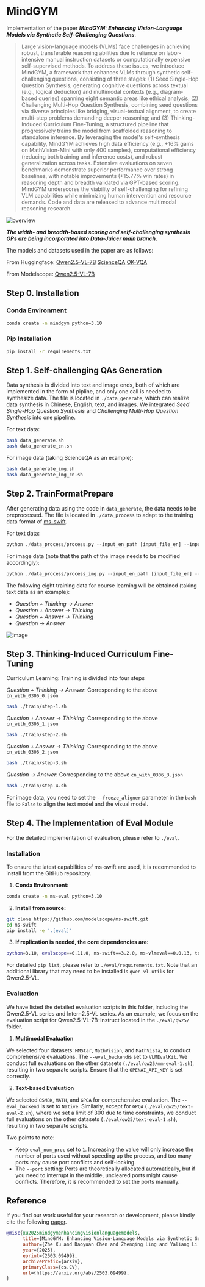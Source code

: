 # MindGYM

Implementation of the paper _**MindGYM: Enhancing Vision-Language Models via Synthetic Self-Challenging Questions**_.

> Large vision-language models (VLMs) face challenges in achieving robust, transferable reasoning abilities due to reliance on labor-intensive manual instruction datasets or computationally expensive self-supervised methods. To address these issues, we introduce MindGYM, a framework that enhances VLMs through synthetic self-challenging questions, consisting of three stages: (1) Seed Single-Hop Question Synthesis, generating cognitive questions across textual (e.g., logical deduction) and multimodal contexts (e.g., diagram-based queries) spanning eight semantic areas like ethical analysis; (2) Challenging Multi-Hop Question Synthesis, combining seed questions via diverse principles like bridging, visual-textual alignment, to create multi-step problems demanding deeper reasoning; and (3) Thinking-Induced Curriculum Fine-Tuning, a structured pipeline that progressively trains the model from scaffolded reasoning to standalone inference. By leveraging the model's self-synthesis capability, MindGYM achieves high data efficiency (e.g., +16% gains on MathVision-Mini with only 400 samples), computational efficiency (reducing both training and inference costs), and robust generalization across tasks. Extensive evaluations on seven benchmarks demonstrate superior performance over strong baselines, with notable improvements (+15.77% win rates) in reasoning depth and breadth validated via GPT-based scoring. MindGYM underscores the viability of self-challenging for refining VLM capabilities while minimizing human intervention and resource demands. Code and data are released to advance multimodal reasoning research.

![overview](https://github.com/user-attachments/assets/2bd539d8-5afe-4199-b26a-ae376f48d0b4)

_**The width- and breadth-based scoring and self-challenging synthesis OPs are being incorporated into Data-Juicer main branch.**_

The models and datasets used in the paper are as follows: 

From Huggingface: 
[Qwen2.5-VL-7B](https://huggingface.co/Qwen/Qwen2.5-VL-7B-Instruct)
[ScienceQA](https://huggingface.co/datasets/derek-thomas/ScienceQA)
[OK-VQA](https://huggingface.co/datasets/lmms-lab/OK-VQA)

From Modelscope:
[Qwen2.5-VL-7B](https://modelscope.cn/models/Qwen/Qwen2.5-VL-7B-Instruct)

## Step 0. Installation

### Conda Environment

```bash
conda create -n mindgym python=3.10
```

### Pip Installation

```bash
pip install -r requirements.txt
```

## Step 1. Self-challenging QAs Generation

Data synthesis is divided into text and image ends, both of which are implemented in the form of pipline, and only one call is needed to synthesize data. The file is located in `./data_generate`, which can realize data synthesis in Chinese, English, text, and images. We integrated _Seed Single-Hop Question Synthesis_ and _Challenging Multi-Hop Question Synthesis_ into one pipeline.

For text data:
```bash
bash data_generate.sh
bash data_generate_cn.sh
```

For image data (taking ScienceQA as an example):
```bash
bash data_generate_img.sh
bash data_generate_img_cn.sh
```

## Step 2. TrainFormatPrepare

After generating data using the code in `data_generate`, the data needs to be preprocessed. The file is located in `./data_process` to adapt to the training data format of [ms-swift](https://github.com/modelscope/ms-swift).

For text data:
```python
python ./data_process/process.py --input_en_path [input_file_en] --input_cn_path [input_file_cn]
```

For image data (note that the path of the image needs to be modified accordingly):
```python
python ./data_process/process_img.py --input_en_path [input_file_en] --input_cn_path [input_file_cn]
```

The following eight training data for course learning will be obtained (taking text data as an example):

- _Question + Thinking -> Answer_
- _Question + Answer -> Thinking_
- _Question + Answer -> Thinking_
- _Question -> Answer_

![image](https://github.com/user-attachments/assets/a2967eae-d783-4db3-b494-3400526aeacd)

## Step 3. Thinking-Induced Curriculum Fine-Tuning

Curriculum Learning: Training is divided into four steps

_Question + Thinking -> Answer_: Corresponding to the above `cn_with_0306_0.json`

```bash
bash ./train/step-1.sh
```

_Question + Answer -> Thinking_: Corresponding to the above `cn_with_0306_1.json`

```bash
bash ./train/step-2.sh
```

_Question + Answer -> Thinking_: Corresponding to the above `cn_with_0306_2.json`

```bash
bash ./train/step-3.sh
```

_Question -> Answer_: Corresponding to the above `cn_with_0306_3.json`

```bash
bash ./train/step-4.sh
```

For image data, you need to set the `--freeze_aligner` parameter in the `bash` file to `False` to align the text model and the visual model.

## Step 4. The Implementation of Eval Module

For the detailed implementation of evaluation, please refer to `./eval`.

### Installation

To ensure the latest capabilities of ms-swift are used, it is recommended to install from the GitHub repository.

1. **Conda Environment:**

```bash
conda create -n ms-eval python=3.10
```

2. **Install from source:**

```bash
git clone https://github.com/modelscope/ms-swift.git
cd ms-swift
pip install -e '.[eval]'
```

3. **If replication is needed, the core dependencies are:**

```bash
python=3.10, evalscope==0.11.0, ms-swift==3.2.0, ms-vlmeval==0.0.13, torch==2.5.1, transformers==4.49.0
```

For detailed `pip list`, please refer to `./eval/requirements.txt`. Note that an additional library that may need to be installed is `qwen-vl-utils` for Qwen2.5-VL.

### Evaluation

We have listed the detailed evaluation scripts in this folder, including the Qwen2.5-VL series and Intern2.5-VL series. As an example, we focus on the evaluation script for Qwen2.5-VL-7B-Instruct located in the `./eval/qw25/` folder.

1. **Multimodal Evaluation**

We selected four datasets: `MMStar`, `MathVision`, and `MathVista`, to conduct comprehensive evaluations. The `--eval_backend`is set to `VLMEvalKit`. We conduct full evaluations on the other datasets (`./eval/qw25/mm-eval-1.sh`), resulting in two separate scripts. Ensure that the `OPENAI_API_KEY` is set correctly.

2. **Text-based Evaluation**

We selected `GSM8K`, `MATH`, and `GPQA` for comprehensive evaluation. The `--eval_backend` is set to `Native`. Similarly, except for `GPQA` (`./eval/qw25/text-eval-2.sh`), where we set a limit of 300 due to time constraints, we conduct full evaluations on the other datasets (`./eval/qw25/text-eval-1.sh`), resulting in two separate scripts.

Two points to note:

- Keep `eval_num_proc` set to `1`. Increasing the value will only increase the number of ports used without speeding up the process, and too many ports may cause port conflicts and self-locking.
- The `--port` setting: Ports are theoretically allocated automatically, but if you need to interrupt in the middle, uncleared ports might cause conflicts. Therefore, it is recommended to set the ports manually.

## Reference

If you find our work useful for your research or development, please kindly cite the following [paper](https://arxiv.org/abs/2503.09499).

```bib
@misc{xu2025mindgymenhancingvisionlanguagemodels,
      title={MindGYM: Enhancing Vision-Language Models via Synthetic Self-Challenging Questions}, 
      author={Zhe Xu and Daoyuan Chen and Zhenqing Ling and Yaliang Li and Ying Shen},
      year={2025},
      eprint={2503.09499},
      archivePrefix={arXiv},
      primaryClass={cs.CV},
      url={https://arxiv.org/abs/2503.09499}, 
}
```
